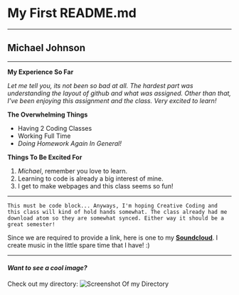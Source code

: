 # My First README.md
---
## Michael Johnson
---
**My Experience So Far**

*Let me tell you, its not been so bad at all. The hardest part was understanding the layout of github and what was assigned. Other than that, I've been enjoying this assignment and the class. Very excited to learn!*

**The Overwhelming Things**
- Having 2 Coding Classes
- Working Full Time
- *Doing Homework Again In General!*

**Things To Be Excited For**
1. *Michael*, remember you love to learn.
2. Learning to code is already a big interest of mine.
3. I get to make webpages and this class seems so fun!

***

```This must be code block... Anyways, I'm hoping Creative Coding and this class will kind of hold hands somewhat. The class already had me download atom so they are somewhat synced. Either way it should be a great semester!```

Since we are required to provide a link, here is one to my **[Soundcloud](https://soundcloud.com/ravenmj)**. I create music in the little spare time that I have! :)

---
#### *Want to see a cool image?*
Check out my directory:
![Screenshot Of my Directory](./images/screenshot-1.png)
